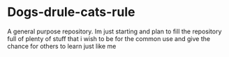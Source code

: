 # Dogs-drule-cats-rule
A general purpose repository. Im just starting and plan to fill the repository full of plenty of stuff that i wish to be for the common use and give the chance for others to learn just like me

